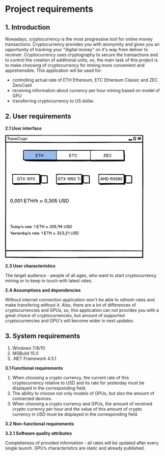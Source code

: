 # **Project requirements**

## **1. Introduction**

Nowadays, cryptocurrency is the most progressive tool for online money transactions. Cryptocurrency provides you with anonymity and gives you an opportunity of tracking your "digital money" on it's way from deliver to receiver. 
Cryptocurrency uses cryptography to secure the transactions and to control the creation of additional units, so, the main task of this project is to make choosing of cryptocurrency for mining more convenient and apprehensible.
This application will be used for:
* controlling actual rate of ETH Ethereum, ETC Ethereum Classic and ZEC ZeroCash
* receiving information about currency per hour mining based on model of GPU
* transferring cryptocurrency to US dollar.  


## **2. User requirements**

**2.1 User interface**

![interface](https://github.com/YevgeniMakarovich/TransCrypt/blob/master/%D0%9C%D0%9E%D0%9A%D0%90%D0%9F.jpg "Interface")

**2.3 User characteristics**

The target audience - people of all ages, who want to start cryptocurrency mining or to keep in touch with latest rates.

**2.4 Assumptions and dependencies**

Without internet connection application won't be able to refresh rates and make transfering without it. Also, there are a lot of differences of cryptocurrencies and GPUs, so, this application can not provides you with a great choice of cryptocurrencies, but amount of supported cryptocurrencies and GPU's will become wider in next updates.


## **3. System requirements**

1. Windows 7/8/10
2. MSBuild 15.0
3. .NET Framework 4.5.1



**3.1 Functional requirements**

1. When choosing a crypto currency, the current rate of this cryptocurrency relative to USD and its rate for yesterday must be displayed in the corresponding field.
2. The ability to choose not only  models of GPUs, but also the amount of connected devices.
3. When choosing a crypto currency and GPUs, the amount of received crypto currency per hour and the value of this amount of crypto currency in USD must be displayed in the corresponding field.

**3.2 Non-functional requirements**

**3.2.1 Software quality attributes**

Completeness of provided information - all rates will be updated after every single launch. GPU’s characteristics are static and already published.
